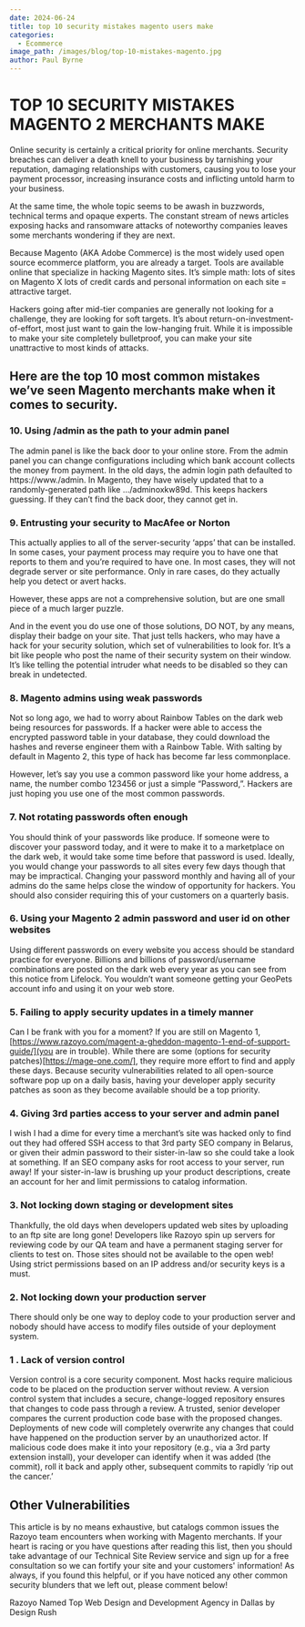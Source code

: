 ```yaml
---
date: 2024-06-24
title: top 10 security mistakes magento users make
categories:
  - Ecommerce
image_path: /images/blog/top-10-mistakes-magento.jpg
author: Paul Byrne
---
```


# TOP 10 SECURITY MISTAKES MAGENTO 2 MERCHANTS MAKE

Online security is certainly a critical priority for online merchants. Security breaches can deliver a death knell to your business by tarnishing your reputation, damaging relationships with customers, causing you to lose your payment processor, increasing insurance costs and inflicting untold harm to your business.

At the same time, the whole topic seems to be awash in buzzwords, technical terms and opaque experts. The constant stream of news articles exposing hacks and ransomware attacks of noteworthy companies leaves some merchants wondering if they are next.

Because Magento (AKA Adobe Commerce) is the most widely used open source ecommerce platform, you are already a target. Tools are available online that specialize in hacking Magento sites. It’s simple math: lots of sites on Magento X lots of credit cards and personal information on each site = attractive target.

Hackers going after mid-tier companies are generally not looking for a challenge, they are looking for soft targets. It’s about return-on-investment-of-effort, most just want to gain the low-hanging fruit. While it is impossible to make your site completely bulletproof, you can make your site unattractive to most kinds of attacks.

## Here are the top 10 most common mistakes we’ve seen Magento merchants make when it comes to security.

### 10. Using /admin as the path to your admin panel

The admin panel is like the back door to your online store. From the admin panel you can change configurations including which bank account collects the money from payment. In the old days, the admin login path defaulted to https://www./admin. In Magento, they have wisely updated that to a randomly-generated path like …/adminoxkw89d. This keeps hackers guessing. If they can’t find the back door, they cannot get in.

### 9. Entrusting your security to MacAfee or Norton

This actually applies to all of the server-security ‘apps’ that can be installed. In some cases, your payment process may require you to have one that reports to them and you’re required to have one. In most cases, they will not degrade server or site performance. Only in rare cases, do they actually help you detect or avert hacks.

However, these apps are not a comprehensive solution, but are one small piece of a much larger puzzle.

And in the event you do use one of those solutions, DO NOT, by any means, display their badge on your site. That just tells hackers, who may have a hack for your security solution, which set of vulnerabilities to look for. It’s a bit like people who post the name of their security system on their window. It’s like telling the potential intruder what needs to be disabled so they can break in undetected.

### 8. Magento admins using weak passwords

Not so long ago, we had to worry about Rainbow Tables on the dark web being resources for passwords. If a hacker were able to access the encrypted password table in your database, they could download the hashes and reverse engineer them with a Rainbow Table. With salting by default in Magento 2, this type of hack has become far less commonplace.

However, let’s say you use a common password like your home address, a name, the number combo 123456 or just a simple “Password,”. Hackers are just hoping you use one of the most common passwords.

### 7. Not rotating passwords often enough

You should think of your passwords like produce. If someone were to discover your password today, and it were to make it to a marketplace on the dark web, it would take some time before that password is used. Ideally, you would change your passwords to all sites every few days though that may be impractical. Changing your password monthly and having all of your admins do the same helps close the window of opportunity for hackers. You should also consider requiring this of your customers on a quarterly basis.

### 6. Using your Magento 2 admin password and user id on other websites

Using different passwords on every website you access should be standard practice for everyone. Billions and billions of password/username combinations are posted on the dark web every year as you can see from this notice from Lifelock. You wouldn’t want someone getting your GeoPets account info and using it on your web store.

### 5. Failing to apply security updates in a timely manner

Can I be frank with you for a moment? If you are still on Magento 1, [https://www.razoyo.com/magent-a-gheddon-magento-1-end-of-support-guide/](you are in trouble). While there are some (options for security patches)[https://mage-one.com/], they require more effort to find and apply these days. Because security vulnerabilities related to all open-source software pop up on a daily basis, having your developer apply security patches as soon as they become available should be a top priority.

### 4. Giving 3rd parties access to your server and admin panel

I wish I had a dime for every time a merchant’s site was hacked only to find out they had offered SSH access to that 3rd party SEO company in Belarus, or given their admin password to their sister-in-law so she could take a look at something. If an SEO company asks for root access to your server, run away! If your sister-in-law is brushing up your product descriptions, create an account for her and limit permissions to catalog information.

### 3. Not locking down staging or development sites

Thankfully, the old days when developers updated web sites by uploading to an ftp site are long gone! Developers like Razoyo spin up servers for reviewing code by our QA team and have a permanent staging server for clients to test on. Those sites should not be available to the open web! Using strict permissions based on an IP address and/or security keys is a must.

### 2. Not locking down your production server

There should only be one way to deploy code to your production server and nobody should have access to modify files outside of your deployment system.

### 1 . Lack of version control

Version control is a core security component. Most hacks require malicious code to be placed on the production server without review.
A version control system that includes a secure, change-logged repository ensures that changes to code pass through a review. A trusted, senior developer compares the current production code base with the proposed changes. Deployments of new code will completely overwrite any changes that could have happened on the production server by an unauthorized actor.
If malicious code does make it into your repository (e.g., via a 3rd party extension install), your developer can identify when it was added (the commit), roll it back and apply other, subsequent commits to rapidly ‘rip out the cancer.’

## Other Vulnerabilities

This article is by no means exhaustive, but catalogs common issues the Razoyo team encounters when working with Magento merchants. If your heart is racing or you have questions after reading this list, then you should take advantage of our Technical Site Review service and sign up for a free consultation so we can fortify your site and your customers' information!
As always, if you found this helpful, or if you have noticed any other common security blunders that we left out, please comment below!

Razoyo Named Top Web Design and Development Agency in Dallas by Design Rush
